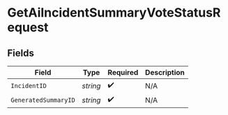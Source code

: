 # GetAiIncidentSummaryVoteStatusRequest


## Fields

| Field                | Type                 | Required             | Description          |
| -------------------- | -------------------- | -------------------- | -------------------- |
| `IncidentID`         | *string*             | :heavy_check_mark:   | N/A                  |
| `GeneratedSummaryID` | *string*             | :heavy_check_mark:   | N/A                  |